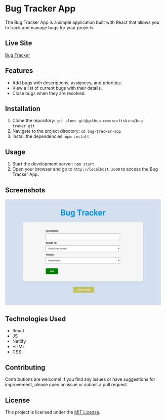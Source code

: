 # Bug Tracker App

The Bug Tracker App is a simple application built with React that allows you to track and manage bugs for your projects.

## Live Site

[Bug Tracker](https://bug-tracker-2n.netlify.app/)

## Features

- Add bugs with descriptions, assignees, and priorities.
- View a list of current bugs with their details.
- Close bugs when they are resolved.

## Installation

1. Clone the repository: `git clone git@github.com:scottskinn/bug-traker.git`
2. Navigate to the project directory: `cd bug-tracker-app`
3. Install the dependencies: `npm install`

## Usage

1. Start the development server: `npm start`
2. Open your browser and go to `http://localhost:3000` to access the Bug Tracker App.

## Screenshots

[![Home Page](/images/image1.jpg)](https://bug-tracker-2n.netlify.app/)

## Technologies Used

- React
- JS
- Netlify
- HTML
- CSS

## Contributing

Contributions are welcome! If you find any issues or have suggestions for improvement, please open an issue or submit a pull request.

## License

This project is licensed under the [MIT License](LICENSE).
